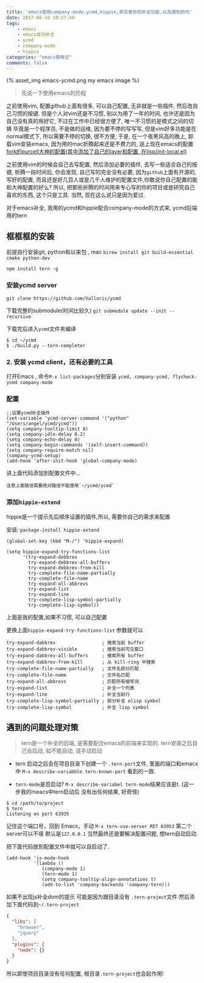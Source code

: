 ```yaml
---
title: 'emacs使用company-mode,ycmd,hippie,来完善你的补全功能,以及遇到的坑'
date: 2017-06-16 10:57:50
tags:
    - emacs
    - emacs自动补全
    - ycmd
    - company-mode
    - hippie
categories: "emacs使用记"
comments: false
---
```


{% asset_img emacs-ycmd.png my emacs image %}

<!-- more -->
> 先说一下使用emacs的历程

之前使用vim, 配置github上面有很多, 可以自己配置,  无非就是一些插件, 然后改自己习惯的按键.
但是个人对vim还是不习惯,  别以为用了一年的时间,  也许还是因为自己没有真的用好它,  不过在工作中已经很方便了,  唯一不习惯的是模式之间的切换
毕竟是一个程序员, 不是做的运维, 因为要不停的写写写,  但是vim好多功能是在normal模式下,  所以需要不停的切换, 很不方便, 于是, 在一个夜黑风高的晚上, 卸载vim安装emacs, 因为用的mac折腾起来还是不费力的, 送上现在emacs的配置[fork的purcell大神的配置(其中添加了自己的layer和配置, 在lisp/init-local.el)](https://github.com/angelporo/emacs.d)


之前使用vim的时候会自己去写配置, 然后添加必要的插件,  去写一些适合自己的按键, 折腾一段时间后,
你会发现, 自己写的完全没有必要, 因为`github`上面有开源的, 写好的配置, 而且还是好几百人或是几千人维护的配置文件,你敢说你自己配置的能和大神配置的好么? 所以, 把那些折腾的时间用来专心写的你的项目或是研究自己喜欢的东西, 这个只是工具. 当然, 现在这么说只是因为爱过.

对于emacs补全, 我用的ycmd和hippie配合company-mode的方式来, ycmd后端用的tern

## 框框框的安装
前提自行安装git, python和以来包 , mac `birew install git build-essential cmake python-dev`


`npm install tern -g`

### 安装ycmd server

 `git clone https://github.com/Valloric/ycmd`
 
 下载完整的submodule(时间比较久)
 `git submodule update --init --recursive`
 
 下载完后进入`ycmd`文件夹编译
 
 ```base
 $ cd ~/ycmd
 $ ./build.py --tern-completer
 ```
 
### 2. 安装 ycmd client，还有必要的工具

打开Emacs , 命令`M-x list-packages`分别安装 `ycmd, company-ycmd, flycheck-ycmd company-mode`


### 配置

```elisp
;;设置ycmd补全插件
(set-variable 'ycmd-server-command '("python" "/Users/angel/ycmd/ycmd"))
(setq company-tooltip-limit 8)
(setq company-idle-delay 0.2)
(setq company-echo-delay 0)
(setq company-begin-commands '(self-insert-command))
(setq company-require-match nil)
(company-ycmd-setup)
(add-hook 'after-init-hook 'global-company-mode)
```

讲上面代码添加到配置文件中...

	注意上面路径需要绝对路径不能使用`~/ycmd/ycmd`

### 添加`hippie-extend`

hippie是一个提示先后顺序设置的插件,所以, 需要你自己的需求来配置

安装: `package-install hippie-extend`

```elisp
(global-set-key (kbd "M-/") 'hippie-expand)

(setq hippie-expand-try-functions-list
      '(try-expand-debbrev
        try-expand-debbrev-all-buffers
        try-expand-debbrev-from-kill
        try-complete-file-name-partially
        try-complete-file-name
        try-expand-all-abbrevs
        try-expand-list
        try-expand-line
        try-complete-lisp-symbol-partially
        try-complete-lisp-symbol))
```
上面是我的配置,如果不习惯, 可以自己配置

更换上面`hippie-expand-try-functions-list` 参数就可以

```elisp
try-expand-dabbrev                 ; 搜索当前 buffer
try-expand-dabbrev-visible         ; 搜索当前可见窗口
try-expand-dabbrev-all-buffers     ; 搜索所有 buffer
try-expand-dabbrev-from-kill       ; 从 kill-ring 中搜索
try-complete-file-name-partially   ; 文件名部分匹配
try-complete-file-name             ; 文件名匹配
try-expand-all-abbrevs             ; 匹配所有缩写词
try-expand-list                    ; 补全一个列表
try-expand-line                    ; 补全当前行
try-complete-lisp-symbol-partially ; 部分补全 elisp symbol
try-complete-lisp-symbol           ; 补全 lisp symbol
```


## 遇到的问题处理对策
> tern是一个补全的后端, 是需要配合emacs的前端来实现的. tern安装之后自己会启动, 如不能自动, 请手动启动

- tern 启动之后会在项目目录下创建一个 `.tern-port`文件, 里面的端口和emacs中
`M-x describe-variabble tern-known-port` 看到的一致.

- `tern-mode`是否启动?
  `M-x describe-variabel tern-mode`结果应该是t. (这一步我的meacs中tern启动后 没有出任何结果, 好奇怪)

```base
$ cd /path/to/project
$ tern
Listening on port 63935
```

记住这个端口号，回到 Emacs，手动 `M-x tern-use-server RET 63953` 第二个server可以不填 默认是`127.0.0.1`
当然最终还是要解决配置问题, 想tern自动启动.

把下面代码放到配置文件中就可以自启动了.

```elisp
(add-hook 'js-mode-hook
          '(lambda ()
             (company-mode 1)
             (tern-mode 1)
             (setq company-tooltip-align-annotations t)
             (add-to-list 'company-backends 'company-tern)))
```

如果不出现js补全dom的提示 可能是因为跟目录没有 `.tern-project`文件
然后添加下面代码到`~/.tern-project`

```json
{
  "libs": [
    "browser",
    "jquery"
  ],
  "plugins": {
    "node": {}
  }
}
```

所以即使项目目录没有任何配置,  根目录`.tern-project`也会起作用!
